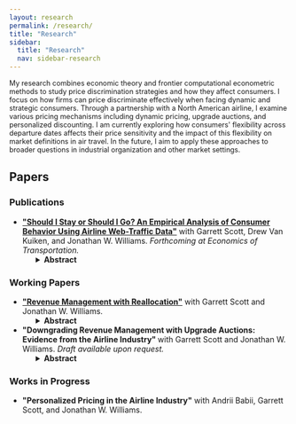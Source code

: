 ```yaml
---
layout: research
permalink: /research/
title: "Research"
sidebar:
  title: "Research"
  nav: sidebar-research
---
```


<p style="font-size: 0.9em"> My research combines economic theory and frontier computational econometric methods to study price discrimination strategies and how they affect consumers. I focus on how firms can price discriminate effectively when facing dynamic and strategic consumers. Through a partnership with a North American airline, I examine various pricing mechanisms including dynamic pricing, upgrade auctions, and personalized discounting. I am currently exploring how consumers' flexibility across departure dates affects their price sensitivity and the impact of this flexibility on market definitions in air travel. In the future, I aim to apply these approaches to broader questions in industrial organization and other market settings. </p>

## Papers

### Publications

<ul>
	<li><a href="/papers/EOT-2025/"><strong>"Should I Stay or Should I Go? An Empirical Analysis of Consumer Behavior Using Airline Web-Traffic Data"</strong></a> with Garrett Scott, Drew Van Kuiken, and Jonathan W. Williams. <i> Forthcoming at Economics of Transportation.</i>
		<ul style="list-style-type: none"> 
			<li>
				<details>
				<summary><strong>Abstract</strong></summary>
				<p> We analyze consumer search and purchase behavior in response to airline revenue-management practices using data from a major carrier's website and Google Flights. We first describe patterns in search timing, purchase decisions, and paid fares. Then we estimate a multinomial logistic regression to identify factors driving search timing, finding that single adults with loyalty status, especially booking one-way nonstop itineraries, tend to search closer to departure. Next, we use a binary logistic model of conversions of searches to sales, showing that competitors' prices and changing customer composition explain rising conversion probabilities as departure nears. Finally, using a fixed-effects regression, we reveal how search and booking patterns affect prices paid. Late-arriving travelers, particularly single adults with loyalty status, pay substantially more, consistent with the airline's pricing strategies that segment more inelastic customers. Overall, our findings underscore how revenue-management, competitor fares, and consumer characteristics jointly shape online search and purchase behavior.
				</p>
				</details>
			</li>
		</ul>
	</li>
</ul>

### Working Papers

<ul>
	<li><a href="/papers/revenue-management-with-reallocation/"><strong>"Revenue Management with Reallocation"</strong></a> with Garrett Scott and Jonathan W. Williams. 
	<ul style="list-style-type: none"> 
			<li>
				<details>
				<summary><strong>Abstract</strong></summary>
				<p> We develop a model to study the trade-offs associated with introducing re-allocative mechanisms into dynamic-pricing environments with heterogeneous goods and strategic consumers. Our focus is on airlines that sell seats in vertically-differentiated cabins and provide upgrade opportunities after an initial purchase via auctions and fixed-price sales. If consumers anticipate opportunities for an improved reallocation and reduce outright purchases of premium seats, the screening intention of dynamically-set prices can be undermined to create circumstances with a greater probability of upgrades and an ambiguous impact on profits. To study ways to adapt these mechanisms to better complement dynamic-pricing practices, we estimate the model's structural parameters using proprietary data from an airline that includes the price for each itinerary, daily cabin-specific seat inventories for each flight, bids and purchases of upgrades, and information on visits and purchases on the airlines' website. We find that the mechanisms, as implemented, transfer a modest amount of surplus from the airline to consumers. In counterfactual calculations, we explore two ways to improve integration and performance. We find that profits and total welfare increase by either introducing state-specific reserve values to provide commitment for the airline to make the auction less accommodating to strategic consumers or making pricing policies dependent on submitted bids to internalize the option value of the auction while setting prices.
				</p>
				</details>
			</li>
		</ul>
	</li>
	<li><strong> "Downgrading Revenue Management with Upgrade Auctions: Evidence from the Airline Industry" </strong> with Garrett Scott and Jonathan W. Williams. <i> Draft available upon request. </i>
		<ul style="list-style-type: none"> 
			<li>
				<details>
				<summary><strong>Abstract</strong></summary>
				<p> We study the allocation of premium-cabin upgrades through auctions and fixed-price sales at check-in where not all consumers are aware of the upgrades using data from a major airline that include information on ticket sales, aircraft inventory, and upgrade bids and purchases. We exploit the exogenous introduction of new ways to bid to identify the effect of the upgrades on cabin demand and profits. As well, we use a model to simulate what happens as the share of aware consumers increases. As implemented, we find that these practices lead to a minimal increase in revenue because upgrade opportunities largely cannibalize outright premium-cabin sales.
				</p>
				</details>
			</li>
		</ul>
	</li>
</ul>


### Works in Progress
<ul>
	<li><strong>"Personalized Pricing in the Airline Industry"</strong> with Andrii Babii, Garrett Scott, and Jonathan W. Williams.
	<!--
			<ul style="list-style-type: none"> 
			<li>
				<details>
				<summary><strong>Abstract</strong></summary>
				<p> We study personalized pricing in the airline industry. Our empirical analysis uses novel data from a six-month long experiment by a major airline that randomized discounts to customers arriving to their website. The data includes detailed information from each website query like travel-party attributes, itinerary, price, whether a discount was offered, and a passenger-specific identifier and tier status if the customer logs in. Using a variety of machine-learning methods, we find that the profit-maximizing targeting of discounts results in only a slight increase in profits for the airline with some redistribution between customers. Certain factors, like market-specific competition, mitigate the effectiveness of targeting. Collectively, our findings highlight the challenges with implementing real-time personalized pricing in practice.

				</p>
				</details>
			</li>
		</ul>
	-->
	</li>
	<li><strong> "Consideration Sets with Intertemporally Related Goods: Evidence from an Airline"</strong>
	<!-- 
		<ul style="list-style-type: none"> 
			<li>
				<details>
				<summary><strong>Abstract</strong></summary>
				<p> 
					ABSTRACT HERE!
				</p>
				</details>
			</li>
		</ul>
	-->
	</li>
</ul>

### Other Work

<ul>
	<li><a href="/papers/nc-battery-report/"><strong>"North Carolina Battery Report, Economics Section"</strong></a> with Hannah Rubenstein, Drew Van Kuiken, Jonathan W. Williams, and Andy Yates.
		<ul style="list-style-type: none"> 
			<li>
				<details>
				<summary><strong>Overview of Findings</strong></summary>
				<p> Put overview of findings here.
				</p>
				</details>
			</li>
		</ul>
		<ul>
			<li>
				For code and repliaction package, see <a href="/pyNCbat/"><strong>pyNCbat</strong></a> in section <a href="/research/#code"><strong>Code</strong></a> below.
			</li>
		</ul>
	</li>
</ul>


## Code
<ul> 
	<li> 
		<a href="/pyNCbat/"><strong>pyNCbat</strong></a> Python Package
	</li>
</ul>


<!-- 
## Direction of Future Work


-->
